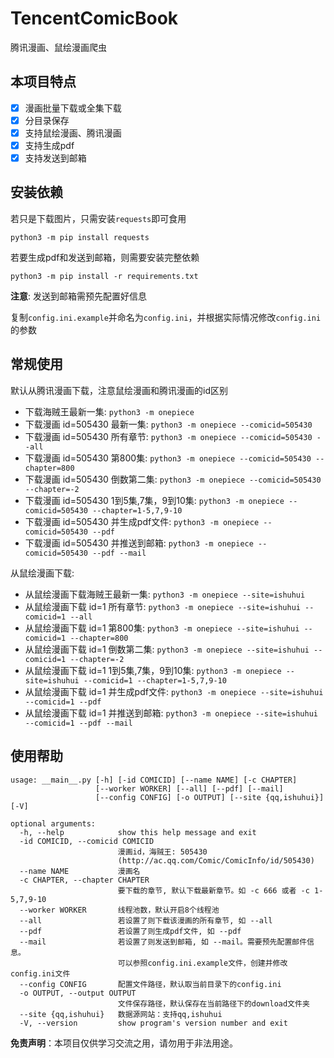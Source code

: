 # TencentComicBook

腾讯漫画、鼠绘漫画爬虫

## 本项目特点

- [x] 漫画批量下载或全集下载
- [x] 分目录保存
- [x] 支持鼠绘漫画、腾讯漫画
- [x] 支持生成pdf
- [x] 支持发送到邮箱

## 安装依赖

若只是下载图片，只需安装`requests`即可食用

`python3 -m pip install requests`

若要生成pdf和发送到邮箱，则需要安装完整依赖

`python3 -m pip install -r requirements.txt`

**注意**: 发送到邮箱需预先配置好信息

复制`config.ini.example`并命名为`config.ini`，并根据实际情况修改`config.ini`的参数

## 常规使用

默认从腾讯漫画下载，注意鼠绘漫画和腾讯漫画的id区别

- 下载海贼王最新一集: `python3 -m onepiece`
- 下载漫画 id=505430 最新一集: `python3 -m onepiece --comicid=505430`
- 下载漫画 id=505430 所有章节: `python3 -m onepiece --comicid=505430 --all`
- 下载漫画 id=505430 第800集: `python3 -m onepiece --comicid=505430 --chapter=800`
- 下载漫画 id=505430 倒数第二集: `python3 -m onepiece --comicid=505430 --chapter=-2`
- 下载漫画 id=505430 1到5集,7集，9到10集: `python3 -m onepiece --comicid=505430 --chapter=1-5,7,9-10`
- 下载漫画 id=505430 并生成pdf文件: `python3 -m onepiece --comicid=505430 --pdf`
- 下载漫画 id=505430 并推送到邮箱: `python3 -m onepiece --comicid=505430 --pdf --mail`

从鼠绘漫画下载:

- 从鼠绘漫画下载海贼王最新一集: `python3 -m onepiece --site=ishuhui`
- 从鼠绘漫画下载 id=1 所有章节: `python3 -m onepiece --site=ishuhui --comicid=1 --all`
- 从鼠绘漫画下载 id=1 第800集: `python3 -m onepiece --site=ishuhui --comicid=1 --chapter=800`
- 从鼠绘漫画下载 id=1 倒数第二集: `python3 -m onepiece --site=ishuhui --comicid=1 --chapter=-2`
- 从鼠绘漫画下载 id=1 1到5集,7集，9到10集: `python3 -m onepiece --site=ishuhui --comicid=1 --chapter=1-5,7,9-10`
- 从鼠绘漫画下载 id=1 并生成pdf文件: `python3 -m onepiece --site=ishuhui --comicid=1 --pdf`
- 从鼠绘漫画下载 id=1 并推送到邮箱: `python3 -m onepiece --site=ishuhui --comicid=1 --pdf --mail`


## 使用帮助

```
usage: __main__.py [-h] [-id COMICID] [--name NAME] [-c CHAPTER]
                   [--worker WORKER] [--all] [--pdf] [--mail]
                   [--config CONFIG] [-o OUTPUT] [--site {qq,ishuhui}] [-V]

optional arguments:
  -h, --help            show this help message and exit
  -id COMICID, --comicid COMICID
                        漫画id，海贼王: 505430
                        (http://ac.qq.com/Comic/ComicInfo/id/505430)
  --name NAME           漫画名
  -c CHAPTER, --chapter CHAPTER
                        要下载的章节, 默认下载最新章节。如 -c 666 或者 -c 1-5,7,9-10
  --worker WORKER       线程池数，默认开启8个线程池
  --all                 若设置了则下载该漫画的所有章节, 如 --all
  --pdf                 若设置了则生成pdf文件, 如 --pdf
  --mail                若设置了则发送到邮箱, 如 --mail。需要预先配置邮件信息。
                        可以参照config.ini.example文件，创建并修改config.ini文件
  --config CONFIG       配置文件路径，默认取当前目录下的config.ini
  -o OUTPUT, --output OUTPUT
                        文件保存路径，默认保存在当前路径下的download文件夹
  --site {qq,ishuhui}   数据源网站：支持qq,ishuhui
  -V, --version         show program's version number and exit

```

**免责声明**：本项目仅供学习交流之用，请勿用于非法用途。

